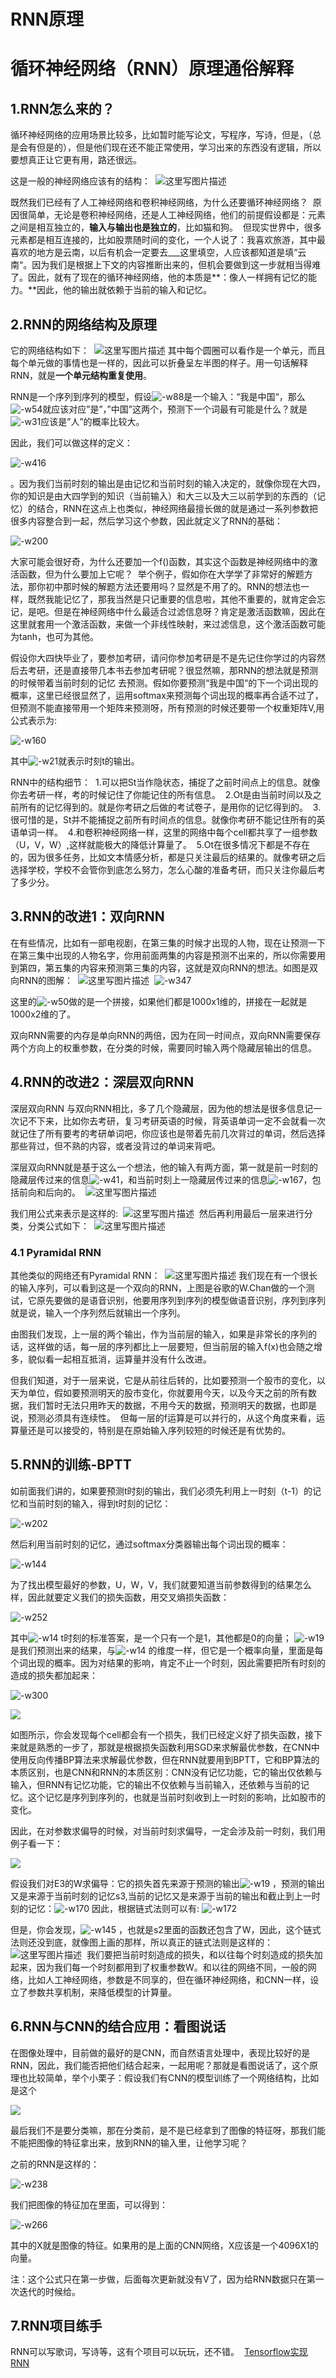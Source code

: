 # RNN原理

# 循环神经网络（RNN）原理通俗解释

## 1.RNN怎么来的？

循环神经网络的应用场景比较多，比如暂时能写论文，写程序，写诗，但是，（总是会有但是的），但是他们现在还不能正常使用，学习出来的东西没有逻辑，所以要想真正让它更有用，路还很远。

这是一般的神经网络应该有的结构： 
![这里写图片描述](/img/dl/RNN原理/20171119130251741.jpg)

既然我们已经有了人工神经网络和卷积神经网络，为什么还要循环神经网络？ 
原因很简单，无论是卷积神经网络，还是人工神经网络，他们的前提假设都是：元素之间是相互独立的，**输入与输出也是独立的**，比如猫和狗。 
但现实世界中，很多元素都是相互连接的，比如股票随时间的变化，一个人说了：我喜欢旅游，其中最喜欢的地方是云南，以后有机会一定要去___这里填空，人应该都知道是填“云南“。因为我们是根据上下文的内容推断出来的，但机会要做到这一步就相当得难了。因此，就有了现在的循环神经网络，他的本质是**：像人一样拥有记忆的能力。**因此，他的输出就依赖于当前的输入和记忆。

## 2.RNN的网络结构及原理

它的网络结构如下： 
![这里写图片描述](/img/dl/RNN原理/20171129184524844.jpg)
其中每个圆圈可以看作是一个单元，而且每个单元做的事情也是一样的，因此可以折叠呈左半图的样子。用一句话解释RNN，就是**一个单元结构重复使用**。

RNN是一个序列到序列的模型，假设![-w88](/img/dl/RNN原理/15570321772488.jpg)是一个输入：“我是中国“，那么![-w54](/img/dl/RNN原理/15570322195709.jpg)就应该对应”是”，”中国”这两个，预测下一个词最有可能是什么？就是![-w31](/img/dl/RNN原理/15570322451341.jpg)应该是”人”的概率比较大。

因此，我们可以做这样的定义：

![-w416](/img/dl/RNN原理/15570322822857.jpg)

。因为我们当前时刻的输出是由记忆和当前时刻的输入决定的，就像你现在大四，你的知识是由大四学到的知识（当前输入）和大三以及大三以前学到的东西的（记忆）的结合，RNN在这点上也类似，神经网络最擅长做的就是通过一系列参数把很多内容整合到一起，然后学习这个参数，因此就定义了RNN的基础：

![-w200](/img/dl/RNN原理/15570322981095.jpg)

大家可能会很好奇，为什么还要加一个f()函数，其实这个函数是神经网络中的激活函数，但为什么要加上它呢？ 
举个例子，假如你在大学学了非常好的解题方法，那你初中那时候的解题方法还要用吗？显然是不用了的。RNN的想法也一样，既然我能记忆了，那我当然是只记重要的信息啦，其他不重要的，就肯定会忘记，是吧。但是在神经网络中什么最适合过滤信息呀？肯定是激活函数嘛，因此在这里就套用一个激活函数，来做一个非线性映射，来过滤信息，这个激活函数可能为tanh，也可为其他。

假设你大四快毕业了，要参加考研，请问你参加考研是不是先记住你学过的内容然后去考研，还是直接带几本书去参加考研呢？很显然嘛，那RNN的想法就是预测的时候带着当前时刻的记忆
去预测。假如你要预测“我是中国“的下一个词出现的概率，这里已经很显然了，运用softmax来预测每个词出现的概率再合适不过了，但预测不能直接带用一个矩阵来预测呀，所有预测的时候还要带一个权重矩阵V,用公式表示为:

![-w160](/img/dl/RNN原理/15570323546017.jpg)


其中![-w21](/img/dl/RNN原理/15570323768890.jpg)就表示时刻t的输出。

RNN中的结构细节： 
1.可以把St当作隐状态，捕捉了之前时间点上的信息。就像你去考研一样，考的时候记住了你能记住的所有信息。 
2.Ot是由当前时间以及之前所有的记忆得到的。就是你考研之后做的考试卷子，是用你的记忆得到的。 
3.很可惜的是，St并不能捕捉之前所有时间点的信息。就像你考研不能记住所有的英语单词一样。 
4.和卷积神经网络一样，这里的网络中每个cell都共享了一组参数（U，V，W）,这样就能极大的降低计算量了。 
5.Ot在很多情况下都是不存在的，因为很多任务，比如文本情感分析，都是只关注最后的结果的。就像考研之后选择学校，学校不会管你到底怎么努力，怎么心酸的准备考研，而只关注你最后考了多少分。

## 3.RNN的改进1：双向RNN

在有些情况，比如有一部电视剧，在第三集的时候才出现的人物，现在让预测一下在第三集中出现的人物名字，你用前面两集的内容是预测不出来的，所以你需要用到第四，第五集的内容来预测第三集的内容，这就是双向RNN的想法。如图是双向RNN的图解： 
![这里写图片描述](/img/dl/RNN原理/bi-directional-rnn.png) 
![-w347](/img/dl/RNN原理/15570324711246.jpg)

这里的![-w50](/img/dl/RNN原理/15570324937386.jpg)做的是一个拼接，如果他们都是1000x1维的，拼接在一起就是1000x2维的了。

双向RNN需要的内存是单向RNN的两倍，因为在同一时间点，双向RNN需要保存两个方向上的权重参数，在分类的时候，需要同时输入两个隐藏层输出的信息。

## 4.RNN的改进2：深层双向RNN

深层双向RNN 与双向RNN相比，多了几个隐藏层，因为他的想法是很多信息记一次记不下来，比如你去考研，复习考研英语的时候，背英语单词一定不会就看一次就记住了所有要考的考研单词吧，你应该也是带着先前几次背过的单词，然后选择那些背过，但不熟的内容，或者没背过的单词来背吧。

深层双向RNN就是基于这么一个想法，他的输入有两方面，第一就是前一时刻的隐藏层传过来的信息![-w41](/img/dl/RNN原理/15570325271812.jpg)，和当前时刻上一隐藏层传过来的信息![-w167](/img/dl/RNN原理/15570325458791.jpg)，包括前向和后向的。 
![这里写图片描述](/img/dl/RNN原理/deep-bi-directional-rnn.png)

我们用公式来表示是这样的: 
![这里写图片描述](/img/dl/RNN原理/deep-bi-directional-rnn-hidden-layer.png) 
然后再利用最后一层来进行分类，分类公式如下： 
![这里写图片描述](/img/dl/RNN原理/deep-bi-directional-rnn-classification.png)

### 4.1 Pyramidal RNN

其他类似的网络还有Pyramidal RNN： 
![这里写图片描述](/img/dl/RNN原理/20171221152506461.jpg)
我们现在有一个很长的输入序列，可以看到这是一个双向的RNN，上图是谷歌的W.Chan做的一个测试，它原先要做的是语音识别，他要用序列到序列的模型做语音识别，序列到序列就是说，输入一个序列然后就输出一个序列。

由图我们发现，上一层的两个输出，作为当前层的输入，如果是非常长的序列的话，这样做的话，每一层的序列都比上一层要短，但当前层的输入f(x)也会随之增多，貌似看一起相互抵消，运算量并没有什么改进。

但我们知道，对于一层来说，它是从前往后转的，比如要预测一个股市的变化，以天为单位，假如要预测明天的股市变化，你就要用今天，以及今天之前的所有数据，我们暂时无法只用昨天的数据，不用今天的数据，预测明天的数据，也即是说，预测必须具有连续性。 
但每一层的f运算是可以并行的，从这个角度来看，运算量还是可以接受的，特别是在原始输入序列较短的时候还是有优势的。

## 5.RNN的训练-BPTT

如前面我们讲的，如果要预测t时刻的输出，我们必须先利用上一时刻（t-1）的记忆和当前时刻的输入，得到t时刻的记忆：

![-w202](/img/dl/RNN原理/15570325921406.jpg)

然后利用当前时刻的记忆，通过softmax分类器输出每个词出现的概率：

![-w144](/img/dl/RNN原理/15570326059642.jpg)

为了找出模型最好的参数，U，W，V，我们就要知道当前参数得到的结果怎么样，因此就要定义我们的损失函数，用交叉熵损失函数：

![-w252](/img/dl/RNN原理/15570326336949.jpg)

其中![-w14](/img/dl/RNN原理/15570326853547.jpg)
 t时刻的标准答案，是一个只有一个是1，其他都是0的向量； ![-w19](/img/dl/RNN原理/15570326727679.jpg)是我们预测出来的结果，与![-w14](/img/dl/RNN原理/15570327422935.jpg)
的维度一样，但它是一个概率向量，里面是每个词出现的概率。因为对结果的影响，肯定不止一个时刻，因此需要把所有时刻的造成的损失都加起来：

![-w300](/img/dl/RNN原理/15570327570018.jpg)

![](/img/dl/RNN原理/20171130091040277.jpg)

如图所示，你会发现每个cell都会有一个损失，我们已经定义好了损失函数，接下来就是熟悉的一步了，那就是根据损失函数利用SGD来求解最优参数，在CNN中使用反向传播BP算法来求解最优参数，但在RNN就要用到BPTT，它和BP算法的本质区别，也是CNN和RNN的本质区别：CNN没有记忆功能，它的输出仅依赖与输入，但RNN有记忆功能，它的输出不仅依赖与当前输入，还依赖与当前的记忆。这个记忆是序列到序列的，也就是当前时刻收到上一时刻的影响，比如股市的变化。

因此，在对参数求偏导的时候，对当前时刻求偏导，一定会涉及前一时刻，我们用例子看一下：

![](/img/dl/RNN原理/20171130091956686.jpg)

假设我们对E3的W求偏导：它的损失首先来源于预测的输出![-w19](/img/dl/RNN原理/15570327881131.jpg)
，预测的输出又是来源于当前时刻的记忆s3,当前的记忆又是来源于当前的输出和截止到上一时刻的记忆：![-w170](/img/dl/RNN原理/15570328132196.jpg)
因此，根据链式法则可以有:
![-w172](/img/dl/RNN原理/15570328255432.jpg)

但是，你会发现，![-w145](/img/dl/RNN原理/15570328436386.jpg)
，也就是s2里面的函数还包含了W，因此，这个链式法则还没到底，就像图上画的那样，所以真正的链式法则是这样的： 
![这里写图片描述](/img/dl/RNN原理/20171130094236429.jpg) 
我们要把当前时刻造成的损失，和以往每个时刻造成的损失加起来，因为我们每一个时刻都用到了权重参数W。和以往的网络不同，一般的网络，比如人工神经网络，参数是不同享的，但在循环神经网络，和CNN一样，设立了参数共享机制，来降低模型的计算量。

## 6.RNN与CNN的结合应用：看图说话

在图像处理中，目前做的最好的是CNN，而自然语言处理中，表现比较好的是RNN，因此，我们能否把他们结合起来，一起用呢？那就是看图说话了，这个原理也比较简单，举个小栗子：假设我们有CNN的模型训练了一个网络结构，比如是这个

![](/img/dl/RNN原理/20171129213601819.jpg)

最后我们不是要分类嘛，那在分类前，是不是已经拿到了图像的特征呀，那我们能不能把图像的特征拿出来，放到RNN的输入里，让他学习呢？

之前的RNN是这样的：

![-w238](/img/dl/RNN原理/15570328705596.jpg)

我们把图像的特征加在里面，可以得到：

![-w266](/img/dl/RNN原理/15570328817086.jpg)

其中的X就是图像的特征。如果用的是上面的CNN网络，X应该是一个4096X1的向量。

注：这个公式只在第一步做，后面每次更新就没有V了，因为给RNN数据只在第一次迭代的时候给。

## 7.RNN项目练手

RNN可以写歌词，写诗等，这有个项目可以玩玩，还不错。 
[Tensorflow实现RNN](https://github.com/hzy46/Char-RNN-TensorFlow)
